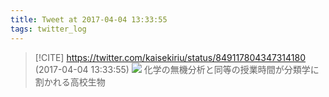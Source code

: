 ```yaml
---
title: Tweet at 2017-04-04 13:33:55
tags: twitter_log
---
```


> [!CITE] https://twitter.com/kaisekiriu/status/849117804347314180 (2017-04-04 13:33:55)
> ![](https://twitter.com/kaisekiriu/status/849117804347314180)
> 化学の無機分析と同等の授業時間が分類学に割かれる高校生物
